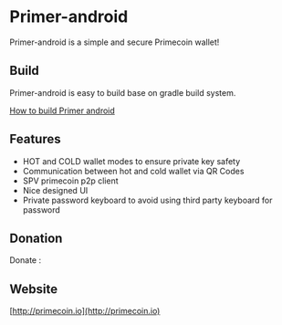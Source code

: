 Primer-android
==============

Primer-android is a simple and secure Primecoin wallet! 

## Build

Primer-android is easy to build base on gradle build system.

[How to build Primer android](https://github.com/Primer/Primer-android/wiki/)

## Features

* HOT and COLD wallet modes to ensure private key safety
* Communication between hot and cold wallet via QR Codes
* SPV primecoin p2p client
* Nice designed UI
* Private password keyboard to avoid using third party keyboard for password

## Donation

Donate : 

## Website

[http://primecoin.io](http://primecoin.io)

